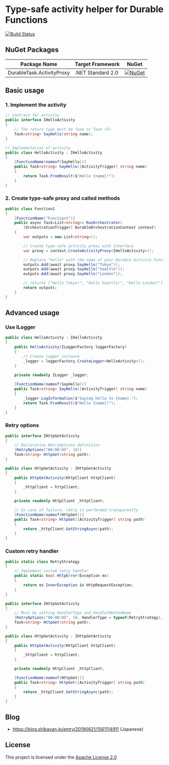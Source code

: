 # Type-safe activity helper for Durable Functions

[![Build Status](https://dev.azure.com/shibayan/durable-functions-activity-proxy/_apis/build/status/Build%20ActivityProxy?branchName=master)](https://dev.azure.com/shibayan/durable-functions-activity-proxy/_build/latest?definitionId=23&branchName=master)

## NuGet Packages

Package Name | Target Framework | NuGet
---|---|---
DurableTask.ActivityProxy | .NET Standard 2.0 | [![NuGet](https://img.shields.io/nuget/v/DurableTask.ActivityProxy.svg)](https://www.nuget.org/packages/DurableTask.ActivityProxy)

## Basic usage

### 1. Implement the activity

```csharp
// Contract for activity
public interface IHelloActivity
{
    // The return type must be Task or Task <T>
    Task<string> SayHello(string name);
}

// Implementation of activity
public class HelloActivity : IHelloActivity
{
    [FunctionName(nameof(SayHello))]
    public Task<string> SayHello([ActivityTrigger] string name)
    {
        return Task.FromResult($"Hello {name}!");
    }
}
```

### 2. Create type-safe proxy and called methods

```csharp
public class Function1
{
    [FunctionName("Function1")]
    public async Task<List<string>> RunOrchestrator(
        [OrchestrationTrigger] DurableOrchestrationContext context)
    {
        var outputs = new List<string>();

        // Create type-safe activity proxy with interface
        var proxy = context.CreateActivityProxy<IHelloActivity>();

        // Replace "hello" with the name of your Durable Activity Function.
        outputs.Add(await proxy.SayHello("Tokyo"));
        outputs.Add(await proxy.SayHello("Seattle"));
        outputs.Add(await proxy.SayHello("London"));

        // returns ["Hello Tokyo!", "Hello Seattle!", "Hello London!"]
        return outputs;
    }
}
```

## Advanced usage

### Use ILogger

```csharp
public class HelloActivity : IHelloActivity
{
    public HelloActivity(ILoggerFactory loggerFactory)
    {
        // Create logger instance
        _logger = loggerFactory.CreateLogger<HelloActivity>();
    }
    
    private readonly ILogger _logger;

    [FunctionName(nameof(SayHello))]
    public Task<string> SayHello([ActivityTrigger] string name)
    {
        _logger.LogInformation($"Saying hello to {name}.");
        return Task.FromResult($"Hello {name}!");
    }
}
```

### Retry options

```csharp
public interface IHttpGetActivity
{
    // Declarative RetryOptions definition
    [RetryOptions("00:00:05", 10)]
    Task<string> HttpGet(string path);
}

public class HttpGetActivity : IHttpGetActivity
{
    public HttpGetActivity(HttpClient httpClient)
    {
        _httpClient = httpClient;
    }

    private readonly HttpClient _httpClient;

    // In case of failure, retry is performed transparently
    [FunctionName(nameof(HttpGet))]
    public Task<string> HttpGet([ActivityTrigger] string path)
    {
        return _httpClient.GetStringAsync(path);
    }
}
```

### Custom retry handler

```csharp
public static class RetryStrategy
{
    // Implement custom retry handler
    public static bool HttpError(Exception ex)
    {
        return ex.InnerException is HttpRequestException;
    }
}

public interface IHttpGetActivity
{
    // Must be setting HandlerType and HandlerMethodName
    [RetryOptions("00:00:05", 10, HandlerType = typeof(RetryStrategy), HandlerMethodName = nameof(RetryStrategy.HttpError))]
    Task<string> HttpGet(string path);
}

public class HttpGetActivity : IHttpGetActivity
{
    public HttpGetActivity(HttpClient httpClient)
    {
        _httpClient = httpClient;
    }

    private readonly HttpClient _httpClient;

    [FunctionName(nameof(HttpGet))]
    public Task<string> HttpGet([ActivityTrigger] string path)
    {
        return _httpClient.GetStringAsync(path);
    }
}
```

## Blog

- https://blog.shibayan.jp/entry/20190621/1561114911 (Japanese)

## License

This project is licensed under the [Apache License 2.0](https://github.com/shibayan/durable-functions-activity-proxy/blob/master/LICENSE)
